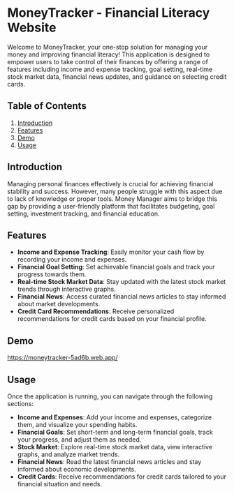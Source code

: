 # MoneyTracker - Financial Literacy Website

Welcome to MoneyTracker, your one-stop solution for managing your money and improving financial literacy! This application is designed to empower users to take control of their finances by offering a range of features including income and expense tracking, goal setting, real-time stock market data, financial news updates, and guidance on selecting credit cards.

## Table of Contents

1. [Introduction](#introduction)
2. [Features](#features)
3. [Demo](#demo)
5. [Usage](#usage)

## Introduction

Managing personal finances effectively is crucial for achieving financial stability and success. However, many people struggle with this aspect due to lack of knowledge or proper tools. Money Manager aims to bridge this gap by providing a user-friendly platform that facilitates budgeting, goal setting, investment tracking, and financial education.

## Features

- **Income and Expense Tracking**: Easily monitor your cash flow by recording your income and expenses.
- **Financial Goal Setting**: Set achievable financial goals and track your progress towards them.
- **Real-time Stock Market Data**: Stay updated with the latest stock market trends through interactive graphs.
- **Financial News**: Access curated financial news articles to stay informed about market developments.
- **Credit Card Recommendations**: Receive personalized recommendations for credit cards based on your financial profile.

## Demo

https://moneytracker-5ad6b.web.app/

## Usage

Once the application is running, you can navigate through the following sections:

- **Income and Expenses**: Add your income and expenses, categorize them, and visualize your spending habits.
- **Financial Goals**: Set short-term and long-term financial goals, track your progress, and adjust them as needed.
- **Stock Market**: Explore real-time stock market data, view interactive graphs, and analyze market trends.
- **Financial News**: Read the latest financial news articles and stay informed about economic developments.
- **Credit Cards**: Receive recommendations for credit cards tailored to your financial situation and needs.
